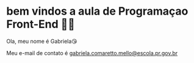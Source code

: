 #  bem vindos a    aula  de Programaçao Front-End 👩‍💻
Ola, meu nome é Gabriela😘

Meu e-mail de contato é  gabriela.comaretto.mello@escola.pr.gov.br



